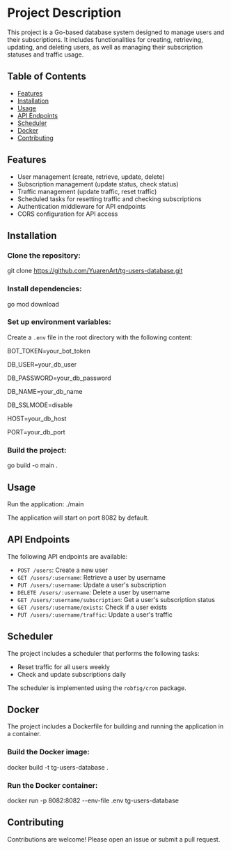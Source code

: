 # Project Description
This project is a Go-based database system designed to manage users and their subscriptions. It includes functionalities for creating, retrieving, updating, and deleting users, as well as managing their subscription statuses and traffic usage.

## Table of Contents
- [Features](#features)
- [Installation](#installation)
- [Usage](#usage)
- [API Endpoints](#api-endpoints)
- [Scheduler](#scheduler)
- [Docker](#docker)
- [Contributing](#contributing)

## Features
- User management (create, retrieve, update, delete)
- Subscription management (update status, check status)
- Traffic management (update traffic, reset traffic)
- Scheduled tasks for resetting traffic and checking subscriptions
- Authentication middleware for API endpoints
- CORS configuration for API access

## Installation
### Clone the repository:
git clone https://github.com/YuarenArt/tg-users-database.git



### Install dependencies:
go mod download



### Set up environment variables:
Create a `.env` file in the root directory with the following content:

BOT_TOKEN=your_bot_token

DB_USER=your_db_user

DB_PASSWORD=your_db_password

DB_NAME=your_db_name

DB_SSLMODE=disable

HOST=your_db_host

PORT=your_db_port



### Build the project:
go build -o main .



## Usage
Run the application:
./main


The application will start on port 8082 by default.

## API Endpoints
The following API endpoints are available:
- `POST /users`: Create a new user
- `GET /users/:username`: Retrieve a user by username
- `PUT /users/:username`: Update a user's subscription
- `DELETE /users/:username`: Delete a user by username
- `GET /users/:username/subscription`: Get a user's subscription status
- `GET /users/:username/exists`: Check if a user exists
- `PUT /users/:username/traffic`: Update a user's traffic

## Scheduler
The project includes a scheduler that performs the following tasks:
- Reset traffic for all users weekly
- Check and update subscriptions daily

The scheduler is implemented using the `robfig/cron` package.

## Docker
The project includes a Dockerfile for building and running the application in a container.

### Build the Docker image:
docker build -t tg-users-database .



### Run the Docker container:
docker run -p 8082:8082 --env-file .env tg-users-database



## Contributing
Contributions are welcome! Please open an issue or submit a pull request.
